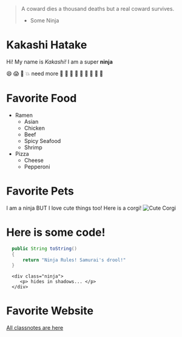 > A coward dies a thousand deaths but a real coward survives. 
> - Some Ninja

# Kakashi Hatake

Hi! My name is *Kakashi!* I am a super **ninja**

:smile: :scream: :beer: :boom: need more :beer: :beer: :beer: :beer: :beer: :beer: :beer: :beer: :beer:

# Favorite Food
* Ramen
  * Asian
  * Chicken
  * Beef
  * Spicy Seafood
  * Shrimp
* Pizza
  * Cheese
  * Pepperoni

# Favorite Pets
I am a ninja BUT I love cute things too! 
Here is a corgi!  ![Cute Corgi](https://cloud.githubusercontent.com/assets/3018723/9548043/1cbec9c4-4d6c-11e5-95d2-04172a2661fe.gif)

# Here is some code!
```java
  public String toString() 
  {
      return "Ninja Rules! Samurai's drool!"
  }
```
```
  <div class="ninja">
     <p> hides in shadows... </p>  
  </div>
```



# Favorite Website
[All classnotes are here](http://google.com)

